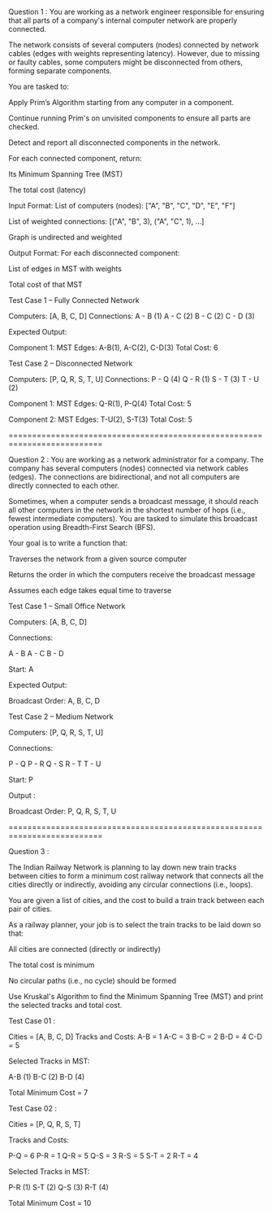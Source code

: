 Question 1 :
You are working as a network engineer responsible for ensuring that all parts of a company's internal computer network are properly connected.

The network consists of several computers (nodes) connected by network cables (edges with weights representing latency). However, due to missing or faulty cables, some computers might be disconnected from others, forming separate components.

You are tasked to:

Apply Prim’s Algorithm starting from any computer in a component.

Continue running Prim's on unvisited components to ensure all parts are checked.

Detect and report all disconnected components in the network.

For each connected component, return:

Its Minimum Spanning Tree (MST)

The total cost (latency)

Input Format:
List of computers (nodes): ["A", "B", "C", "D", "E", "F"]

List of weighted connections: [("A", "B", 3), ("A", "C", 1), ...]

Graph is undirected and weighted

 Output Format:
For each disconnected component:

List of edges in MST with weights

Total cost of that MST

Test Case 1 – Fully Connected Network

Computers: [A, B, C, D]
Connections:
A - B (1)
A - C (2)
B - C (2)
C - D (3)


Expected Output:

Component 1:
MST Edges: A-B(1), A-C(2), C-D(3)
Total Cost: 6


 Test Case 2 – Disconnected Network

Computers: [P, Q, R, S, T, U]
Connections:
P - Q (4)
Q - R (1)
S - T (3)
T - U (2)

Component 1:
MST Edges: Q-R(1), P-Q(4)
Total Cost: 5

Component 2:
MST Edges: T-U(2), S-T(3)
Total Cost: 5

==========================================================================

Question 2 : You are working as a network administrator for a company. The company has several computers (nodes) 
connected via network cables (edges). The connections are bidirectional, and not all computers are directly 
connected to each other.

Sometimes, when a computer sends a broadcast message, it should reach all other computers in the network
in the shortest number of hops (i.e., fewest intermediate computers). You are tasked to simulate this broadcast 
operation using Breadth-First Search (BFS).

Your goal is to write a function that:

Traverses the network from a given source computer

Returns the order in which the computers receive the broadcast message

Assumes each edge takes equal time to traverse	

Test Case 1 – Small Office Network

Computers: [A, B, C, D]

Connections:

A - B
A - C
B - D

Start: A

Expected Output:

Broadcast Order: A, B, C, D

Test Case 2 – Medium Network

Computers: [P, Q, R, S, T, U]

Connections:

P - Q
P - R
Q - S
R - T
T - U

Start: P

Output :

Broadcast Order: P, Q, R, S, T, U

==========================================================================

Question 3 :

The Indian Railway Network is planning to lay down new train tracks between cities to form a minimum cost railway network that connects all the cities directly or indirectly, avoiding any circular connections (i.e., loops).

You are given a list of cities, and the cost to build a train track between each pair of cities.

As a railway planner, your job is to select the train tracks to be laid down so that:

All cities are connected (directly or indirectly)

The total cost is minimum

No circular paths (i.e., no cycle) should be formed

Use Kruskal's Algorithm to find the Minimum Spanning Tree (MST) and print the selected tracks and total cost.

Test Case 01 :

Cities = [A, B, C, D]
Tracks and Costs:
A-B = 1
A-C = 3
B-C = 2
B-D = 4
C-D = 5

Selected Tracks in MST:

A-B (1)
B-C (2)
B-D (4)

Total Minimum Cost = 7

Test Case 02 :

Cities = [P, Q, R, S, T]


Tracks and Costs:

P-Q = 6
P-R = 1
Q-R = 5
Q-S = 3
R-S = 5
S-T = 2
R-T = 4

Selected Tracks in MST:

P-R (1)
S-T (2)
Q-S (3)
R-T (4)

Total Minimum Cost = 10

